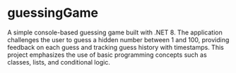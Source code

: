 # guessingGame
A simple console-based guessing game built with .NET 8. The application challenges the user to guess a hidden number between 1 and 100, providing feedback on each guess and tracking guess history with timestamps. This project emphasizes the use of basic programming concepts such as classes, lists, and conditional logic.
